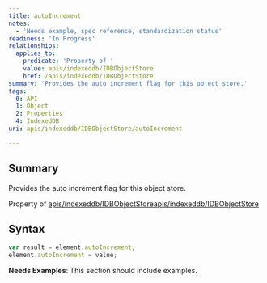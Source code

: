 ```yaml
---
title: autoIncrement
notes:
  - 'Needs example, spec reference, standardization status'
readiness: 'In Progress'
relationships:
  applies_to:
    predicate: 'Property of '
    value: apis/indexeddb/IDBObjectStore
    href: /apis/indexeddb/IDBObjectStore
summary: 'Provides the auto increment flag for this object store.'
tags:
  0: API
  1: Object
  2: Properties
  4: IndexedDB
uri: apis/indexeddb/IDBObjectStore/autoIncrement

---
```

## <span>Summary</span>

Provides the auto increment flag for this object store.

Property of [apis/indexeddb/IDBObjectStore](/apis/indexeddb/IDBObjectStore)[apis/indexeddb/IDBObjectStore](/apis/indexeddb/IDBObjectStore)

## <span>Syntax</span>

``` js
var result = element.autoIncrement;
element.autoIncrement = value;
```

**Needs Examples**: This section should include examples.

